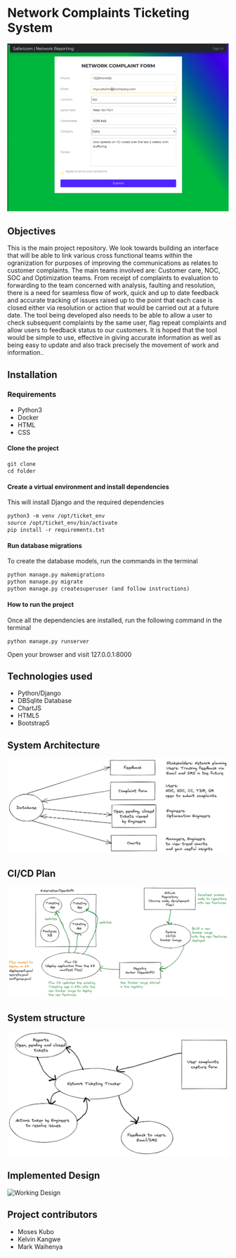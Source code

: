 # Network Complaints Ticketing System
![Homepage](./complaintapp/static/img/tickethomepage.png)
## Objectives
This is the main project repository. We look towards building an interface that will be able to link various cross functional teams within the ogranization for purposes of improving the communications as relates to customer complaints. The main teams involved are: Customer care, NOC, SOC and Optimization teams. From receipt of complaints to evaluation to forwarding to the team concerned with analysis, faulting and resolution, there is a need for seamless flow of work, quick and up to date feedback and accurate tracking of issues raised up to the point that each case is closed either via resolution or action that would be carried out at a future date. The tool being developed also needs to be able to allow a user to check subsequent complaints by the same user, flag repeat complaints and allow users to feedback status to our customers. It is hoped that the tool would be simple to use, effective in giving accurate information as well as being easy to update and also track precisely the movement of work and information..

## Installation

### Requirements
* Python3 
* Docker
* HTML
* CSS

#### Clone the project
```
git clone
cd folder
```
#### Create a virtual environment and install dependencies
This will install Django and the required dependencies
```
python3 -m venv /opt/ticket_env
source /opt/ticket_env/bin/activate
pip install -r requirements.txt
```

#### Run database migrations
To create the database models, run the commands in the terminal
```
python manage.py makemigrations
python manage.py migrate
python manage.py createsuperuser (and follow instructions)
```
#### How to run the project
Once all the dependencies are installed, run the following command in the terminal
```
python manage.py runserver
```
Open your browser and visit 127.0.0.1:8000

## Technologies used
* Python/Django
* DBSqlite Database
* ChartJS
* HTML5
* Bootstrap5

## System Architecture
![Architecture](./complaintapp/static/img/arch.png)

## CI/CD Plan
![cicd](./complaintapp/static/img/cicd.png)

## System structure
![system](./complaintapp/static/img/system.png)

## Implemented Design
![Working Design](../capstone/working1.png)

## Project contributors
* Moses Kubo
* Kelvin Kangwe
* Mark Waihenya



